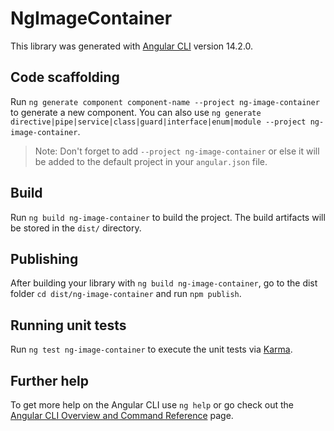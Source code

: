 # NgImageContainer

This library was generated with [Angular CLI](https://github.com/angular/angular-cli) version 14.2.0.

## Code scaffolding

Run `ng generate component component-name --project ng-image-container` to generate a new component. You can also use `ng generate directive|pipe|service|class|guard|interface|enum|module --project ng-image-container`.
> Note: Don't forget to add `--project ng-image-container` or else it will be added to the default project in your `angular.json` file. 

## Build

Run `ng build ng-image-container` to build the project. The build artifacts will be stored in the `dist/` directory.

## Publishing

After building your library with `ng build ng-image-container`, go to the dist folder `cd dist/ng-image-container` and run `npm publish`.

## Running unit tests

Run `ng test ng-image-container` to execute the unit tests via [Karma](https://karma-runner.github.io).

## Further help

To get more help on the Angular CLI use `ng help` or go check out the [Angular CLI Overview and Command Reference](https://angular.io/cli) page.
